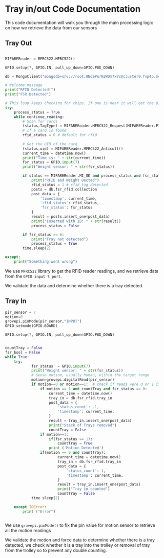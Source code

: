 # Tray in/out Code Documentation

This code documentation will walk you through the main processing logic on how we retrieve the data from our sensors

## Tray Out

```py

MIFAREReader = MFRC522.MFRC522()

GPIO.setup(7, GPIO.IN, pull_up_down=GPIO.PUD_DOWN)

db = MongoClient("mongodb+srv://root:0NqePorN2WDm7xYc@cluster0.fvp4p.mongodb.net/iot?retryWrites=true&w=majority")

# Welcome message
print("RFID Detected!")
print("FSR Detected")

# This loop keeps checking for chips. If one is near it will get the UID and authenticate
try:
    process_status = True
    while continue_reading:
        # Scan for cards
        (status,TagType) = MIFAREReader.MFRC522_Request(MIFAREReader.PICC_REQIDL)
        # If a card is found
        rfid_status = 0 # default for rfid
       
        # Get the UID of the card
        (status,uid) = MIFAREReader.MFRC522_Anticoll()
        current_time = datetime.now()
        print("Time is: " + str(current_time))
        fsr_status = GPIO.input(7)
        print("Weight sensor: " + str(fsr_status))

        if status == MIFAREReader.MI_OK and process_status and fsr_status == 1:
            print("RFID and Weight Dected")
            rfid_status = 1 # rfid tag detected
            posts = db.fsr_rfid.collection
            post_data = {
                'timestamp': current_time,
                'rfid_status': rfid_status,
                'fsr_status': fsr_status
            }
            result = posts.insert_one(post_data)
            print("Inserted with ID: " + str(result))
            process_status = False

        if fsr_status == 0:
            print("Tray not detected")
            process_status = True
        time.sleep(2)

except:
    print("Something went wrong")
```

We use `MFRC522` library to get the RFID reader readings, and we retrieve data from the `GPIO input 7 port`. 

We validate the data and determine whether there is a tray detected. 

## Tray In

```py
pir_sensor = 7
motion=0
grovepi.pinMode(pir_sensor,"INPUT")
GPIO.setmode(GPIO.BOARD)

GPIO.setup(7, GPIO.IN, pull_up_down=GPIO.PUD_DOWN)


countTray = False
fsr_bool = False
while True:
	try:
            fsr_status  = GPIO.input(7)
            print("Weight sensor: " + str(fsr_status))
            # Sense motion, usually human, within the target range
            motion=grovepi.digitalRead(pir_sensor)
            if motion==0 or motion==1:	# check if reads were 0 or 1 it can be 255 also because of IO Errors so remove those values
                if motion == 1 and countTray and fsr_status == 0:
                    current_time = datetime.now()
                    tray_in = db.fsr_rfid.tray_in
                    post_data = {
                        'status_count': -1,
                        'timestamp': current_time,
                    }
                    result = tray_in.insert_one(post_data)
                    print("Stack of Trays removed")
                    countTray = False
                if motion==1:
                    if(fsr_status == 1):
                        countTray = True
                    print ('Motion Detected')
                if(motion == 0 and countTray):
                        current_time = datetime.now()
                        tray_in = db.fsr_rfid.tray_in
                        post_data = {
                            'status_count': 1,
                            'timestamp': current_time,
                        }
                        result = tray_in.insert_one(post_data)
                        print("Tray in counted")
                        countTray = False
            time.sleep(2)

	except IOError:
		print ("Error")
    
```

We use `grovepi.pinMode()` to fix the pin value for motion sensor to retrieve all the motion readings

We validate the motion and force data to determine whether there is a tray detected, we check whether it is a tray into the trolley or removal of tray from the trolley so to prevent any double counting. 